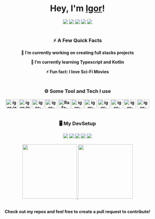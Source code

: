 <h1 align="center"> Hey, I'm <a href="https://github.com/igorspestana">Igor</a>!</h1>

<div align="center"> 
  <a href="https://github.com/igorspestana" target="_blank"><img src="https://img.shields.io/badge/-Github-0d3456?style=for-the-badge&logo=github&logoColor=white" target="_blank"></a>
  <a href="https://instagram.com/igorspestana" target="_blank"><img src="https://img.shields.io/badge/-Instagram-0d3456?style=for-the-badge&logo=instagram&logoColor=white" target="_blank"></a>
  <a href = "mailto:igorspestana@gmail.com"><img src="https://img.shields.io/badge/-Gmail-0d3456?style=for-the-badge&logo=gmail&logoColor=white" target="_blank"></a>
  <a href="https://www.linkedin.com/in/igorspestana/" target="_blank"><img src="https://img.shields.io/badge/-LinkedIn-0d3456?style=for-the-badge&logo=linkedin&logoColor=white" target="_blank"></a> 
    <a href="" target="_blank"><img src="https://img.shields.io/badge/-igorspestana%239534-0d3456?style=for-the-badge&logo=discord&logoColor=white" target="_blank"></a> 
  <br><br>

### ⚡️ <b>A Few Quick Facts<b>

🔭 I’m currently working on creating full stacks projects

🌱 I’m currently learning Typescript and Kotlin

⚡ Fun fact: I love Sci-Fi Movies
  <br><br>
  
### ⚙️ <b>Some Tool and Tech I use<b>
<img align="center" alt="igor-js" height="30" width="40" src="https://cdn.jsdelivr.net/gh/devicons/devicon/icons/javascript/javascript-original.svg">
<img align="center" alt="igor-ts" height="30" width="40" src="https://cdn.jsdelivr.net/gh/devicons/devicon/icons/typescript/typescript-original.svg">
<img align="center" alt="igor-react" height="30" width="40" src="https://cdn.jsdelivr.net/gh/devicons/devicon/icons/react/react-original.svg">
<img align="center" alt="igor-html" height="30" width="40" src="https://cdn.jsdelivr.net/gh/devicons/devicon/icons/html5/html5-original.svg">
<img align="center" alt="Rafa-CSS" height="30" width="40" src="https://cdn.jsdelivr.net/gh/devicons/devicon/icons/css3/css3-original.svg">
<img align="center" alt="igor-tailwind" height="30" width="40" src="https://cdn.jsdelivr.net/gh/devicons/devicon/icons/tailwindcss/tailwindcss-plain.svg">
<img align="center" alt="igor-figma" height="30" width="40" src="https://cdn.jsdelivr.net/gh/devicons/devicon/icons/figma/figma-original.svg">
<img align="center" alt="igor-nodejs" height="30" width="40" src="https://cdn.jsdelivr.net/gh/devicons/devicon/icons/nodejs/nodejs-original.svg">
<img align="center" alt="igor-docker" height="30" width="40" src="https://cdn.jsdelivr.net/gh/devicons/devicon/icons/docker/docker-plain.svg">
<img align="center" alt="igor-bash" height="30" width="40" src="https://cdn.jsdelivr.net/gh/devicons/devicon/icons/bash/bash-original.svg">
<img align="center" alt="igor-mongodb" height="30" width="40" src="https://cdn.jsdelivr.net/gh/devicons/devicon/icons/mongodb/mongodb-original.svg">
  <br><br>
  
### 🖥️ <b>My DevSetup<b>
<img src="https://img.shields.io/badge/Linux-0d3456?&style=for-the-badge&logo=linux&logoColor=white">
<img src="https://img.shields.io/badge/Chrome-0d3456?&style=for-the-badge&logo=google-chrome&logoColor=white">
<img src="https://img.shields.io/badge/VS Code-0d3456?style=for-the-badge&logo=visual-studio-code&logoColor=white">
<img src="https://img.shields.io/badge/Android Studio-0d3456?&style=for-the-badge&logo=android&logoColor=white">
<img src="https://img.shields.io/badge/Spotify-0d3456?&style=for-the-badge&logo=spotify&logoColor=white"> 
  <br><br>
  
<a href="https://beacons.ai/igorspestana">
<img height="180em" src="https://github-readme-stats.vercel.app/api?username=igorspestana&show_icons=true&theme=github_dark&include_all_commits=true&count_private=true"/>
<img height="180em" src="https://github-readme-stats.vercel.app/api/top-langs/?username=igorspestana&layout=compact&langs_count=7&theme=github_dark"/></a>
  <br><br>

  Check out my repos and feel free to create a pull request to contribute!  
</div>

 
